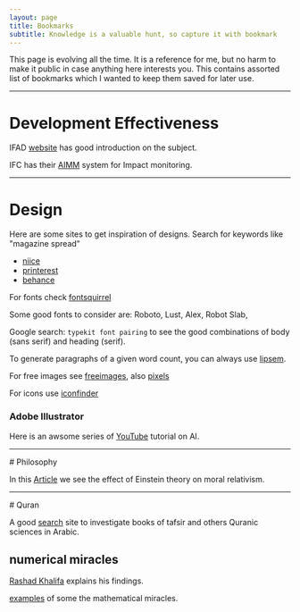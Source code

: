 ```yaml
---
layout: page
title: Bookmarks
subtitle: Knowledge is a valuable hunt, so capture it with bookmark
---
```


This page is evolving all the time. It is a reference for me, but no harm to make it public in case anything here interests you. This contains assorted list of bookmarks which I wanted to keep them saved for later use. 

<hr>

# Development Effectiveness

IFAD [website](https://www.ifad.org/en/development-effectiveness) has good introduction on the subject. 

IFC has their [AIMM](https://www.ifc.org/wps/wcm/connect/topics_ext_content/ifc_external_corporate_site/development+impact/areas+of+work/sa_aimm) system for Impact monitoring. 


<hr>

# Design

Here are some sites to get inspiration of designs. Search for keywords like "magazine spread"

* [niice](https://niice.co/search/magazine%20spread)
* [printerest](https://www.pinterest.com/search/pins/?q=magazine%20spread&rs=guide&term_meta[]=magazine%7Crecentsearch%7C1&add_refine=spread%7Cguide%7Cword%7C6)
* [behance](https://www.behance.net/search?content=projects&sort=appreciations&time=week&featured_on_behance=true&search=magazine%20spread)

For fonts check [fontsquirrel](https://www.fontsquirrel.com)

Some good fonts to consider are: Roboto, Lust, Alex, Robot Slab, 

Google search: `typekit font pairing` to see the good combinations of body (sans serif) and heading (serif).

To generate paragraphs of a given word count, you can always use [lipsem](https://www.lipsum.com/).

For free images see [freeimages](https://www.freeimages.com), also [pixels](https://www.pexels.com)

For icons use [iconfinder](https://www.iconfinder.com)

### Adobe Illustrator

Here is an awsome series of [YouTube](https://www.youtube.com/watch?v=QKWnkIPur2Q) tutorial on AI. 

<hr>
# Philosophy

In this [Article](https://albertmohler.com/2015/12/07/relativity-moral-relativism-and-the-modern-age) we see the effect of Einstein theory on moral relativism. 

<hr>
# Quran

A good [search](https://furqan.co/) site to investigate books of tafsir and others Quranic sciences in Arabic. 

## numerical miracles
[Rashad Khalifa](https://www.youtube.com/watch?v=mhmoxuJygBk) explains his findings. 

[examples](https://www.youtube.com/watch?v=N6EznaEmWoU&feature=youtu.be) of some the mathematical miracles. 